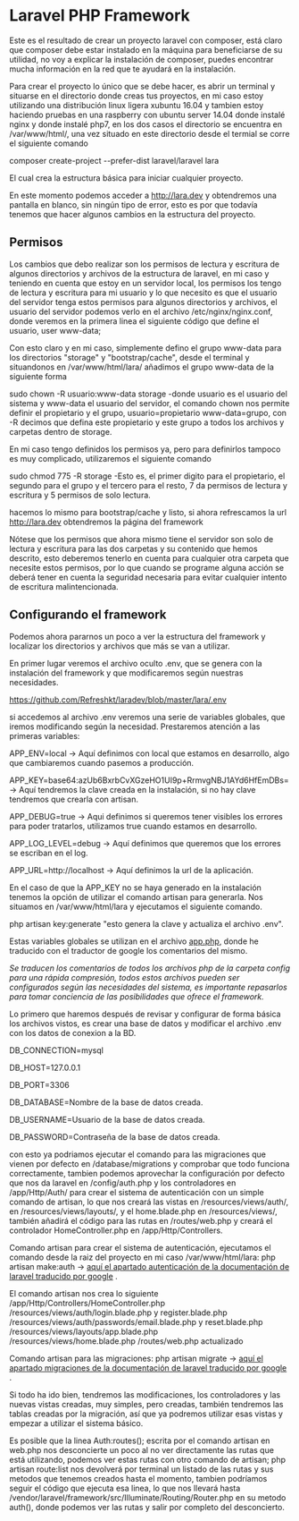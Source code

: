 # Laravel PHP Framework

Este es el resultado de crear un proyecto laravel con composer, está claro que composer debe estar instalado en la máquina para beneficiarse de su utilidad, no voy a explicar la instalación de composer, puedes encontrar mucha información en la red que te ayudará en la instalación.

Para crear el proyecto lo único que se debe hacer, es abrir un terminal y situarse en el directorio donde creas tus proyectos, en mi caso estoy utilizando una distribución linux ligera xubuntu 16.04 y tambien estoy haciendo pruebas en una raspberry con ubuntu server 14.04 donde instalé nginx y donde instalé php7, en los dos casos el directorio se encuentra en  /var/www/html/, una vez situado en este directorio desde el termial se corre el siguiente comando

composer create-project --prefer-dist laravel/laravel lara

El cual crea la estructura básica para iniciar cualquier proyecto.

En este momento podemos acceder a http://lara.dev y obtendremos una pantalla en blanco, sin ningún tipo de error, esto es por que todavía tenemos que hacer algunos cambios en la estructura del proyecto.

## Permisos

Los cambios que debo realizar son los permisos de lectura y escritura de algunos directorios y archivos de la estructura de laravel, en mi caso y teniendo en cuenta que estoy en un servidor local, los permisos los tengo de lectura y escritura para mi usuario y lo que necesito es que el usuario del servidor tenga estos permisos para algunos directorios y archivos, el usuario del servidor podemos verlo en el archivo /etc/nginx/nginx.conf, donde veremos en la primera linea el siguiente código que define el usuario, user www-data;

Con esto claro y en mi caso, simplemente defino el grupo www-data para los directorios "storage" y "bootstrap/cache", desde el terminal y situandonos en /var/www/html/lara/ añadimos el grupo www-data de la siguiente forma

sudo chown -R usuario:www-data storage 
-donde usuario es el usuario del sistema y www-data el usuario del servidor, el comando chown nos permite definir el propietario y el grupo, usuario=propietario www-data=grupo, con -R decimos que defina este propietario y este grupo a todos los archivos y carpetas dentro de storage.

En mi caso tengo definidos los permisos ya, pero para definirlos tampoco es muy complicado, utilizaremos el siguiente comando

sudo chmod 775 -R storage
-Esto es, el primer digito para el propietario, el segundo para el grupo y el tercero para el resto, 7 da permisos de lectura y escritura y 5 permisos de solo lectura.

hacemos lo mismo para bootstrap/cache y listo, si ahora refrescamos la url http://lara.dev obtendremos la página del framework

Nótese que los permisos que ahora mismo tiene el servidor son solo de lectura y escritura para las dos carpetas y su contenido que hemos descrito, esto deberemos tenerlo en cuenta para cualquier otra carpeta que necesite estos permisos, por lo que cuando se programe alguna acción se deberá tener en cuenta la seguridad necesaria para evitar cualquier intento de escritura malintencionada.

## Configurando el framework

Podemos ahora pararnos un poco a ver la estructura del framework y localizar los directorios y archivos que más se van a utilizar.

En primer lugar veremos el archivo oculto .env, que se genera con la instalación del framework y que modificaremos según nuestras necesidades.

https://github.com/Refreshkt/laradev/blob/master/lara/.env

si accedemos al archivo .env veremos una serie de variables globales, que iremos modificando según la necesidad. Prestaremos atención a las primeras variables:

APP_ENV=local	-> Aquí definimos con local que estamos en desarrollo, algo que cambiaremos cuando pasemos a producción.

APP_KEY=base64:azUb6BxrbCvXGzeHO1UI9p+RrmvgNBJ1AYd6HfEmDBs=	-> Aquí tendremos la clave creada en la instalación, si no hay clave tendremos que crearla con artisan.

APP_DEBUG=true	-> Aqui definimos si queremos tener visibles los errores para poder tratarlos, utilizamos true cuando estamos en desarrollo.

APP_LOG_LEVEL=debug	-> Aquí definimos que queremos que los errores se escriban en el log.

APP_URL=http://localhost	-> Aquí definimos la url de la aplicación.

En el caso de que la APP_KEY no se haya generado en la instalación tenemos la opción de utilizar el comando artisan para generarla.
Nos situamos en /var/www/html/lara y ejecutamos el siguiente comando.

php artisan key:generate "esto genera la clave y actualiza el archivo .env".


Estas variables globales se utilizan en el archivo [app.php](https://github.com/Refreshkt/laradev/blob/master/lara/config/app.php "comentarios traducidos"), donde he traducido con el traductor de google los comentarios del mismo.
 
*Se traducen los comentarios de todos los archivos php de la carpeta config para una rápida compresión, todos estos archivos pueden ser configurados según las necesidades del sistema, es importante repasarlos para tomar conciencia de las posibilidades que ofrece el framework.*

Lo primero que haremos después de revisar y configurar de forma básica los archivos vistos, es crear una base de datos y modificar el archivo .env con los datos de conexion a la BD.

DB_CONNECTION=mysql

DB_HOST=127.0.0.1

DB_PORT=3306

DB_DATABASE=Nombre de la base de datos creada.

DB_USERNAME=Usuario de la base de datos creada.

DB_PASSWORD=Contraseña de la base de datos creada.

con esto ya podriamos ejecutar el comando para las migraciones que vienen por defecto en /database/migrations y comprobar que todo funciona correctamente, tambien podemos aprovechar la configuración por defecto que nos da laravel en /config/auth.php y los controladores en /app/Http/Auth/ para crear el sistema de autenticación con un simple comando de artisan, lo que nos creará las vistas en /resources/views/auth/, en /resources/views/layouts/, y el home.blade.php en /resources/views/, también añadirá el código para las rutas en /routes/web.php y creará el controlador HomeController.php en /app/Http/Controllers.

Comando artisan para crear el sistema de autenticación, ejecutamos el comando desde la raiz del proyecto en mi caso /var/www/html/lara:
php artisan make:auth	-> [aquí el apartado autenticación de la documentación de laravel traducido por google](https://translate.google.es/translate?sl=en&tl=es&js=y&prev=_t&hl=es&ie=UTF-8&u=https%3A%2F%2Flaravel.com%2Fdocs%2F5.3%2Fauthentication&edit-text=&act=url "Autenticación laravel 5.3") .

El comando artisan nos crea lo siguiente  
/app/Http/Controllers/HomeController.php  
/resources/views/auth/login.blade.php y register.blade.php  
/resources/views/auth/passwords/email.blade.php y reset.blade.php  
/resources/views/layouts/app.blade.php  
/resources/views/home.blade.php
/routes/web.php actualizado  


Comando artisan para las migraciones:
php artisan migrate	-> [aquí el apartado migraciones de la documentación de laravel traducido por google](https://translate.google.es/translate?sl=en&tl=es&js=y&prev=_t&hl=es&ie=UTF-8&u=https%3A%2F%2Flaravel.com%2Fdocs%2F5.3%2Fmigrations&edit-text=&act=url "Migraciones laravel 5.3") .

Si todo ha ido bien, tendremos las modificaciones, los controladores y las nuevas vistas creadas, muy simples, pero creadas, también tendremos las tablas creadas por la migración, así que ya podremos utilizar esas vistas y empezar a utilizar el sistema básico.

Es posible que la linea Auth:routes(); escrita por el comando artisan en web.php nos desconcierte un poco al no ver directamente las rutas que está utilizando, podemos ver estas rutas con otro comando de artisan; php artisan route:list nos devolverá por terminal un listado de las rutas y sus metodos que tenemos creados hasta el momento, tambien podríamos seguir el código que ejecuta esa linea, lo que nos llevará hasta /vendor/laravel/framework/src/Illuminate/Routing/Router.php en su metodo auth(), donde podemos ver las rutas y salir por completo del desconcierto.

